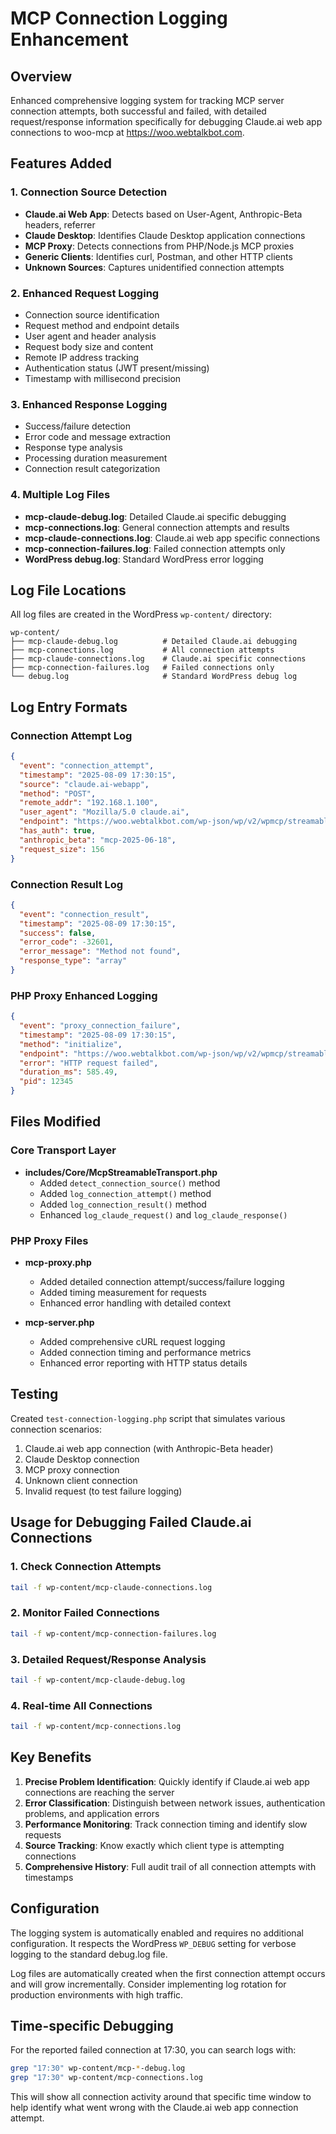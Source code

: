 # MCP Connection Logging Enhancement

## Overview

Enhanced comprehensive logging system for tracking MCP server connection attempts, both successful and failed, with detailed request/response information specifically for debugging Claude.ai web app connections to woo-mcp at https://woo.webtalkbot.com.

## Features Added

### 1. Connection Source Detection
- **Claude.ai Web App**: Detects based on User-Agent, Anthropic-Beta headers, referrer
- **Claude Desktop**: Identifies Claude Desktop application connections  
- **MCP Proxy**: Detects connections from PHP/Node.js MCP proxies
- **Generic Clients**: Identifies curl, Postman, and other HTTP clients
- **Unknown Sources**: Captures unidentified connection attempts

### 2. Enhanced Request Logging
- Connection source identification
- Request method and endpoint details
- User agent and header analysis
- Request body size and content
- Remote IP address tracking
- Authentication status (JWT present/missing)
- Timestamp with millisecond precision

### 3. Enhanced Response Logging  
- Success/failure detection
- Error code and message extraction
- Response type analysis
- Processing duration measurement
- Connection result categorization

### 4. Multiple Log Files
- **mcp-claude-debug.log**: Detailed Claude.ai specific debugging
- **mcp-connections.log**: General connection attempts and results
- **mcp-claude-connections.log**: Claude.ai web app specific connections
- **mcp-connection-failures.log**: Failed connection attempts only
- **WordPress debug.log**: Standard WordPress error logging

## Log File Locations

All log files are created in the WordPress `wp-content/` directory:

```
wp-content/
├── mcp-claude-debug.log          # Detailed Claude.ai debugging
├── mcp-connections.log           # All connection attempts
├── mcp-claude-connections.log    # Claude.ai specific connections  
├── mcp-connection-failures.log   # Failed connections only
└── debug.log                     # Standard WordPress debug log
```

## Log Entry Formats

### Connection Attempt Log
```json
{
  "event": "connection_attempt",
  "timestamp": "2025-08-09 17:30:15",
  "source": "claude.ai-webapp",
  "method": "POST",
  "remote_addr": "192.168.1.100",
  "user_agent": "Mozilla/5.0 claude.ai",
  "endpoint": "https://woo.webtalkbot.com/wp-json/wp/v2/wpmcp/streamable",
  "has_auth": true,
  "anthropic_beta": "mcp-2025-06-18",
  "request_size": 156
}
```

### Connection Result Log
```json
{
  "event": "connection_result", 
  "timestamp": "2025-08-09 17:30:15",
  "success": false,
  "error_code": -32601,
  "error_message": "Method not found",
  "response_type": "array"
}
```

### PHP Proxy Enhanced Logging
```json
{
  "event": "proxy_connection_failure",
  "timestamp": "2025-08-09 17:30:15", 
  "method": "initialize",
  "endpoint": "https://woo.webtalkbot.com/wp-json/wp/v2/wpmcp/streamable",
  "error": "HTTP request failed",
  "duration_ms": 585.49,
  "pid": 12345
}
```

## Files Modified

### Core Transport Layer
- **includes/Core/McpStreamableTransport.php**
  - Added `detect_connection_source()` method
  - Added `log_connection_attempt()` method  
  - Added `log_connection_result()` method
  - Enhanced `log_claude_request()` and `log_claude_response()`

### PHP Proxy Files
- **mcp-proxy.php**
  - Added detailed connection attempt/success/failure logging
  - Added timing measurement for requests
  - Enhanced error handling with detailed context

- **mcp-server.php** 
  - Added comprehensive cURL request logging
  - Added connection timing and performance metrics
  - Enhanced error reporting with HTTP status details

## Testing

Created `test-connection-logging.php` script that simulates various connection scenarios:

1. Claude.ai web app connection (with Anthropic-Beta header)
2. Claude Desktop connection
3. MCP proxy connection  
4. Unknown client connection
5. Invalid request (to test failure logging)

## Usage for Debugging Failed Claude.ai Connections

### 1. Check Connection Attempts
```bash
tail -f wp-content/mcp-claude-connections.log
```

### 2. Monitor Failed Connections
```bash
tail -f wp-content/mcp-connection-failures.log
```

### 3. Detailed Request/Response Analysis
```bash
tail -f wp-content/mcp-claude-debug.log
```

### 4. Real-time All Connections
```bash
tail -f wp-content/mcp-connections.log
```

## Key Benefits

1. **Precise Problem Identification**: Quickly identify if Claude.ai web app connections are reaching the server
2. **Error Classification**: Distinguish between network issues, authentication problems, and application errors
3. **Performance Monitoring**: Track connection timing and identify slow requests
4. **Source Tracking**: Know exactly which client type is attempting connections
5. **Comprehensive History**: Full audit trail of all connection attempts with timestamps

## Configuration

The logging system is automatically enabled and requires no additional configuration. It respects the WordPress `WP_DEBUG` setting for verbose logging to the standard debug.log file.

Log files are automatically created when the first connection attempt occurs and will grow incrementally. Consider implementing log rotation for production environments with high traffic.

## Time-specific Debugging

For the reported failed connection at 17:30, you can search logs with:
```bash
grep "17:30" wp-content/mcp-*-debug.log
grep "17:30" wp-content/mcp-connections.log  
```

This will show all connection activity around that specific time window to help identify what went wrong with the Claude.ai web app connection attempt.